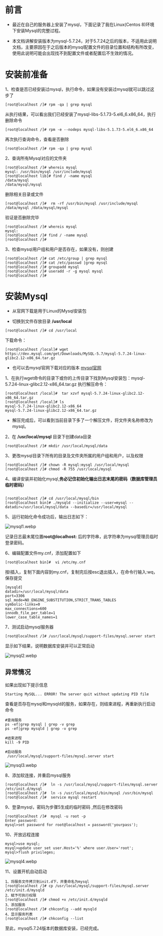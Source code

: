# 前言

 - 最近在自己的服务器上安装了mysql，下面记录了我在Linux(Centos 8)环境下安装Mysql的完整过程。

 - 本文档讲解安装版本为mysql-5.7.24，对于5.7.24之后的版本，不适用此说明文档，主要原因在于之后版本的mysql配置文件的目录位置和结构有所改变，使用此说明可能会出现找不到配置文件或者配置后不生效的情况。


# 安装前准备

1、检查是否已经安装过mysql，执行命令，如果没有安装过mysql就可以跳过这步了

```
[root@localhost /]# rpm -qa | grep mysql

```

从执行结果，可以看出我们已经安装了mysql-libs-5.1.73-5.el6_6.x86_64，执行删除命令

```
[root@localhost /]# rpm -e --nodeps mysql-libs-5.1.73-5.el6_6.x86_64
```

再次执行查询命令，查看是否删除

```
[root@localhost /]# rpm -qa | grep mysql
```

2、查询所有Mysql对应的文件夹
```
[root@localhost /]# whereis mysql
mysql: /usr/bin/mysql /usr/include/mysql
[root@localhost lib]# find / -name mysql
/data/mysql
/data/mysql/mysql
```

删除相关目录或文件

```
[root@localhost /]#  rm -rf /usr/bin/mysql /usr/include/mysql /data/mysql /data/mysql/mysql 
```

验证是否删除完毕

```
[root@localhost /]# whereis mysql
mysql:
[root@localhost /]# find / -name mysql
[root@localhost /]# 
```

3、检查mysql用户组和用户是否存在，如果没有，则创建

```
[root@localhost /]# cat /etc/group | grep mysql
[root@localhost /]# cat /etc/passwd |grep mysql
[root@localhost /]# groupadd mysql
[root@localhost /]# useradd -r -g mysql mysql
[root@localhost /]# 
```


# 安装Mysql

- 从官网下载是用于Linux的Mysql安装包

- 切换到文件存放目录 **/usr/local**

```
[root@localhost /]# cd /usr/local

```
下载命令：

```
[root@localhost /local]# wget https://dev.mysql.com/get/Downloads/MySQL-5.7/mysql-5.7.24-linux-glibc2.12-x86_64.tar.gz

```

- 也可以去mysql官网下载对应的版本 [mysql官网](https://downloads.mysql.com/archives/community/)

1、在执行wget命令的目录下或你的上传目录下找到Mysql安装包：mysql-5.7.24-linux-glibc2.12-x86_64.tar.gz
执行解压命令：

```
[root@localhost /local]#  tar xzvf mysql-5.7.24-linux-glibc2.12-x86_64.tar.gz
[root@localhost /local]# ls
mysql-5.7.24-linux-glibc2.12-x86_64
mysql-5.7.24-linux-glibc2.12-x86_64.tar.gz
```
- 解压完成后，可以看到当前目录下多了一个解压文件，将文件夹名称修改为mysql。

2、在 **/usr/local/mysql** 目录下创建data目录

```
[root@localhost /]# mkdir /usr/local/mysql/data
```

3、更改mysql目录下所有的目录及文件夹所属的用户组和用户，以及权限

```
[root@localhost /]# chown -R mysql:mysql /usr/local/mysql
[root@localhost /]# chmod -R 755 /usr/local/mysql

```
4、编译安装并初始化mysql,**务必记住初始化输出日志末尾的密码（数据库管理员临时密码）**

```

[root@localhost /]# cd /usr/local/mysql/bin
[root@localhost bin]# ./mysqld --initialize --user=mysql --datadir=/usr/local/mysql/data --basedir=/usr/local/mysql

```
5、运行初始化命令成功后，输出日志如下：

![mysql1.webp](/img/mysql1.webp)

记录日志最末尾位置**root@localhost:** 后的字符串，此字符串为mysql管理员临时登录密码。

6、编辑配置文件my.cnf，添加配置如下

```
[root@localhost bin]#  vi /etc/my.cnf
```

按i插入，复制下面内容到my.cnf，复制完后按esc退出插入，在命令行输入:wq，保存提交

```
[mysqld]
datadir=/usr/local/mysql/data
port=3306
sql_mode=NO_ENGINE_SUBSTITUTION,STRICT_TRANS_TABLES
symbolic-links=0
max_connections=600
innodb_file_per_table=1
lower_case_table_names=1

```
7、测试启动mysql服务器

```
[root@localhost /]# /usr/local/mysql/support-files/mysql.server start

```
显示如下结果，说明数据库安装并可以正常启动

![mysql2.webp](/img/mysql2.webp)

## 异常情况

如果出现如下提示信息

```
Starting MySQL... ERROR! The server quit without updating PID file
```
查看是否存在mysql和mysqld的服务，如果存在，则结束进程，再重新执行启动命令

```
#查询服务
ps -ef|grep mysql | grep -v grep
ps -ef|grep mysqld | grep -v grep

#结束进程
kill -9 PID

#启动服务
 /usr/local/mysql/support-files/mysql.server start
```
![mysql3.webp](/img/mysql3.webp)

8、添加软连接，并重启mysql服务

```
[root@localhost /]#  ln -s /usr/local/mysql/support-files/mysql.server /etc/init.d/mysql 
[root@localhost /]#  ln -s /usr/local/mysql/bin/mysql /usr/bin/mysql
[root@localhost /]#  service mysql restart

```

9、登录mysql，密码为步骤5生成的临时密码 ,然后在修改密码

```
[root@localhost /]#  mysql -u root -p
Enter password:
mysql>set password for root@localhost = password('yourpass');

```

10、开放远程连接

```
mysql>use mysql;
msyql>update user set user.Host='%' where user.User='root';
mysql>flush privileges;

```
![mysql4.webp](/img/mysql4.webp)

11、设置开机自动启动

```
1、将服务文件拷贝到init.d下，并重命名为mysql
[root@localhost /]# cp /usr/local/mysql/support-files/mysql.server /etc/init.d/mysqld
2、赋予可执行权限
[root@localhost /]# chmod +x /etc/init.d/mysqld
3、添加服务
[root@localhost /]# chkconfig --add mysqld
4、显示服务列表
[root@localhost /]# chkconfig --list

```

至此，mysql5.7.24版本的数据库安装，已经完成。







